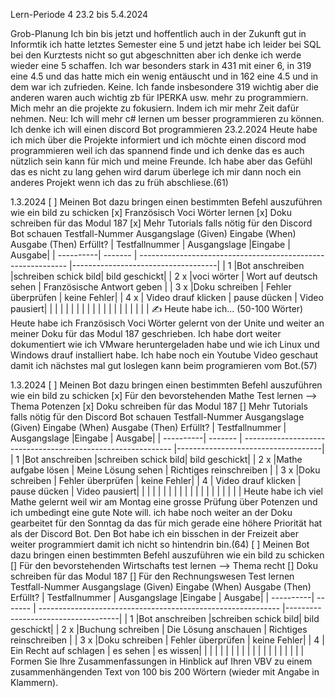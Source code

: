 Lern-Periode 4
23.2 bis 5.4.2024

Grob-Planung
Ich bin bis jetzt und hoffentlich auch in der Zukunft gut in Informtik ich hatte letztes Semester eine 5 und jetzt habe ich leider bei SQL bei den Kurztests nicht so gut abgeschnitten aber ich denke ich werde wieder eine 5 schaffen. Ich war besonders stark in 431 mit einer 6, in 319 eine 4.5 und  das hatte mich ein wenig entäuscht und in 162 eine 4.5 und in dem war ich zufrieden. Keine. Ich fande insbesondere 319 wichtig aber die anderen waren auch wichtig zb für IPERKA usw.
mehr zu programmiern. Mich mehr an die projekte zu fokusiern. Indem ich mir mehr Zeit dafür nehmen.
Neu: Ich will mehr c# lernen um besser programmieren zu können.
Ich denke ich will einen discord Bot programmieren
23.2.2024
Heute habe ich mich über die Projekte informiert und ich möchte einen discord mod programmieren weil ich das spannend finde und ich denke das es auch nützlich sein kann für mich und meine Freunde. Ich habe aber das Gefühl das es nicht zu lang gehen wird darum überlege ich mir dann noch ein anderes Projekt wenn ich das zu früh abschliese.(61)

1.3.2024
[ ] Meinen Bot dazu bringen einen bestimmten Befehl auszuführen wie ein bild zu schicken
[x] Französisch Voci Wörter lernen
[x] Doku schreiben für das Modul 187
[x] Mehr Tutorials falls nötig für den Discord Bot schauen
Testfall-Nummer	Ausgangslage (Given)	Eingabe (When)	Ausgabe (Then)	Erfüllt?
| Testfallnummer    | Ausgangslage |Eingabe                                             | Ausgabe|
| ----------| ------- | ------------------------------------------------------------ |------------------------------------|
|     1      |Bot anschreiben |schreiben schick bild| bild geschickt|
|    2  x |voci wörter  |  Wort auf deutsch sehen                                                | Französische Antwort geben |
|   3 x  |Doku schreiben |         Fehler überprüfen                                             | keine Fehler|
|   4  x |  Video drauf klicken | pause dücken  | Video pausiert|
|     |    |  |   |
|       |    |   |   |
|      |    | |   |
|    |  |  |
✍️ Heute habe ich... (50-100 Wörter)
Heute habe ich Französisch Voci Wörter gelernt von der Unite und weiter an meiner Doku für das Modul 187 geschrieben. Ich habe dort weiter dokumentiert wie ich VMware heruntergeladen habe und wie ich Linux und Windows drauf installiert habe. Ich habe noch ein Youtube Video geschaut damit ich nächstes mal gut loslegen kann beim programieren vom Bot.(57)

1.3.2024
[ ] Meinen Bot dazu bringen einen bestimmten Befehl auszuführen wie ein bild zu schicken
[x] Für den bevorstehenden Mathe Test lernen --> Thema Potenzen
[x] Doku schreiben für das Modul 187
[] Mehr Tutorials falls nötig für den Discord Bot schauen
Testfall-Nummer	Ausgangslage (Given)	Eingabe (When)	Ausgabe (Then)	Erfüllt?
| Testfallnummer    | Ausgangslage |Eingabe                                             | Ausgabe|
| ----------| ------- | ------------------------------------------------------------ |------------------------------------|
|     1      |Bot anschreiben |schreiben schick bild| bild geschickt|
|    2 x |Mathe aufgabe lösen  |  Meine Lösung sehen                                              | Richtiges reinschreiben |
|   3  x |Doku schreiben |         Fehler überprüfen                                             | keine Fehler|
|   4  |  Video drauf klicken | pause dücken  | Video pausiert|
|     |    |  |   |
|       |    |   |   |
|      |    | |   |
|    |  |  |
Heute habe ich viel Mathe gelernt weil wir am Montag eine grosse Prüfung über Potenzen und ich umbedingt eine gute Note will. ich habe noch weiter an der Doku gearbeitet für den Sonntag da das für mich gerade eine höhere Priorität hat als der Discord Bot. Den Bot habe ich ein bisschen in der Freizeit aber weiter programmiert damit ich nicht so hintendrin bin.(64)
[ ] Meinen Bot dazu bringen einen bestimmten Befehl auszuführen wie ein bild zu schicken
[] Für den bevorstehenden Wirtschafts test lernen --> Thema recht
[] Doku schreiben für das Modul 187
[] Für den Rechnungswesen Test lernen
Testfall-Nummer	Ausgangslage (Given)	Eingabe (When)	Ausgabe (Then)	Erfüllt?
| Testfallnummer    | Ausgangslage |Eingabe                                             | Ausgabe|
| ----------| ------- | ------------------------------------------------------------ |------------------------------------|
|     1      |Bot anschreiben |schreiben schick bild| bild geschickt|
|    2 x |Buchung schreiben  |  Die Lösung anschauen                                             | Richtiges reinschreiben |
|   3  x |Doku schreiben |         Fehler überprüfen                                             | keine Fehler|
|   4  |  Ein Recht auf schlagen | es sehen  | es wissen|
|     |    |  |   |
|       |    |   |   |
|      |    | |   |
|    |  |  |
Formen Sie Ihre Zusammenfassungen in Hinblick auf Ihren VBV zu einem zusammenhängenden Text von 100 bis 200 Wörtern (wieder mit Angabe in Klammern).
